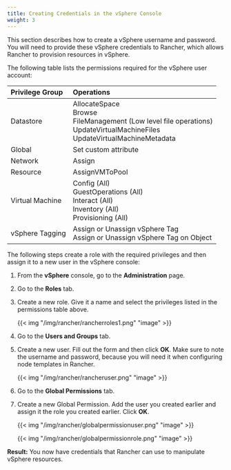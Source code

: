 ```yaml
---
title: Creating Credentials in the vSphere Console
weight: 3
---
```


This section describes how to create a vSphere username and password. You will need to provide these vSphere credentials to Rancher, which allows Rancher to provision resources in vSphere.

The following table lists the permissions required for the vSphere user account:

| Privilege Group       | Operations  |
|:----------------------|:-----------------------------------------------------------------------|
| Datastore             | AllocateSpace <br/> Browse <br/> FileManagement (Low level file operations) <br/> UpdateVirtualMachineFiles <br/> UpdateVirtualMachineMetadata |
| Global                | Set custom attribute |
| Network               | Assign |
| Resource              | AssignVMToPool |
| Virtual Machine       | Config (All) <br/> GuestOperations (All) <br/> Interact (All) <br/> Inventory (All) <br/> Provisioning (All) |
| vSphere Tagging       | Assign or Unassign vSphere Tag <br/> Assign or Unassign vSphere Tag on Object |

The following steps create a role with the required privileges and then assign it to a new user in the vSphere console:

1. From the **vSphere** console, go to the **Administration** page.

2. Go to the **Roles** tab.

3. Create a new role.  Give it a name and select the privileges listed in the permissions table above.

    {{< img "/img/rancher/rancherroles1.png" "image" >}}

4. Go to the **Users and Groups** tab.

5. Create a new user. Fill out the form and then click **OK**. Make sure to note the username and password, because you will need it when configuring node templates in Rancher.

    {{< img "/img/rancher/rancheruser.png" "image" >}}

6. Go to the **Global Permissions** tab.

7. Create a new Global Permission. Add the user you created earlier and assign it the role you created earlier. Click **OK**.

    {{< img "/img/rancher/globalpermissionuser.png" "image" >}}

    {{< img "/img/rancher/globalpermissionrole.png" "image" >}}

**Result:** You now have credentials that Rancher can use to manipulate vSphere resources.
